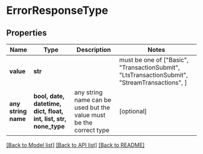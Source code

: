 # ErrorResponseType


## Properties
Name | Type | Description | Notes
------------ | ------------- | ------------- | -------------
**value** | **str** |  |  must be one of ["Basic", "TransactionSubmit", "LtsTransactionSubmit", "StreamTransactions", ]
**any string name** | **bool, date, datetime, dict, float, int, list, str, none_type** | any string name can be used but the value must be the correct type | [optional]

[[Back to Model list]](../README.md#documentation-for-models) [[Back to API list]](../README.md#documentation-for-api-endpoints) [[Back to README]](../README.md)


